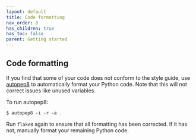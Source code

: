 ```yaml
---
layout: default
title: Code formatting
nav_order: 8
has_children: true
has_toc: false
parent: Getting started
---
```

Code formatting
---------------
If you find that some of your code does not conform to the style guide, use [autopep8](https://pypi.org/project/autopep8/0.8/) to automatically format your Python code. Note that this will not correct issues like unused variables.

To run autopep8:
```
$ autopep8 -i -r -a .
```
Run `flake8` again to ensure that all formatting has been corrected. If it has not, manually format your remaining Python code.